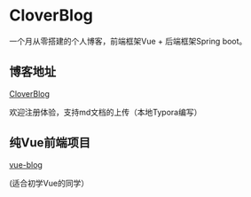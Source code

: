 # CloverBlog
一个月从零搭建的个人博客，前端框架Vue + 后端框架Spring boot。

## 博客地址
[CloverBlog](https://luckyclover.top)

欢迎注册体验，支持md文档的上传（本地Typora编写）

## 纯Vue前端项目
[vue-blog](https://github.com/iCodek/vue-blog)

(适合初学Vue的同学）
